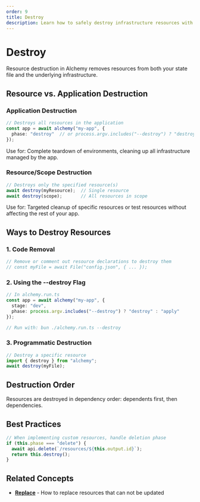 ```yaml
---
order: 9
title: Destroy
description: Learn how to safely destroy infrastructure resources with Alchemy. Master application teardown, targeted resource cleanup, and proper destruction order.
---
```

# Destroy

Resource destruction in Alchemy removes resources from both your state file and the underlying infrastructure.

## Resource vs. Application Destruction

### Application Destruction
```typescript
// Destroys all resources in the application
const app = await alchemy("my-app", {
  phase: "destroy"  // or process.argv.includes("--destroy") ? "destroy" : "apply"
});
```
Use for: Complete teardown of environments, cleaning up all infrastructure managed by the app.

### Resource/Scope Destruction
```typescript
// Destroys only the specified resource(s)
await destroy(myResource);  // Single resource
await destroy(scope);       // All resources in scope
```
Use for: Targeted cleanup of specific resources or test resources without affecting the rest of your app.

## Ways to Destroy Resources

### 1. Code Removal

```typescript
// Remove or comment out resource declarations to destroy them
// const myFile = await File("config.json", { ... });
```

### 2. Using the --destroy Flag

```typescript
// In alchemy.run.ts
const app = await alchemy("my-app", {
  stage: "dev",
  phase: process.argv.includes("--destroy") ? "destroy" : "apply"
});

// Run with: bun ./alchemy.run.ts --destroy
```

### 3. Programmatic Destruction

```typescript
// Destroy a specific resource
import { destroy } from "alchemy";
await destroy(myFile);
```

## Destruction Order

Resources are destroyed in dependency order: dependents first, then dependencies.

## Best Practices

```typescript
// When implementing custom resources, handle deletion phase
if (this.phase === "delete") {
  await api.delete(`/resources/${this.output.id}`);
  return this.destroy();
}
```

## Related Concepts

- **[Replace](./replace.md)** - How to replace resources that can not be updated

